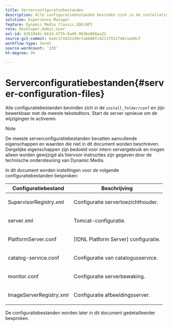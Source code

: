 ```yaml
---
title: Serverconfiguratiebestanden
description: Alle configuratiebestanden bevinden zich in de installatiemap/conf en kunnen met de meeste teksteditors worden bewerkt. Start de server opnieuw om de wijzigingen te activeren.
solution: Experience Manager
feature: Dynamic Media Classic,SDK/API
role: Developer,Admin,User
exl-id: 6261844c-b63d-477b-8a48-963be868aa22
source-git-commit: 6a4c1f4425199cfa6088fc42137552748c1a9dcf
workflow-type: tm+mt
source-wordcount: '133'
ht-degree: 0%

---
```


# Serverconfiguratiebestanden{#server-configuration-files}

Alle configuratiebestanden bevinden zich in de `install_folder/conf` en zijn bewerkbaar met de meeste teksteditors. Start de server opnieuw om de wijzigingen te activeren.

>[!NOTE]
>
>De meeste serverconfiguratiebestanden bevatten aanvullende eigenschappen en waarden die niet in dit document worden beschreven. Dergelijke eigenschappen zijn bedoeld voor intern servergebruik en mogen alleen worden gewijzigd als hiervoor instructies zijn gegeven door de technische ondersteuning van Dynamic Media.

In dit document worden instellingen voor de volgende configuratiebestanden besproken:

<table id="table_D307B20E65B742A7AC3DEBF1E650719E"> 
 <thead> 
  <tr> 
   <th class="entry"> <b>Configuratiebestand</b> </th> 
   <th class="entry"> <b>Beschrijving</b> </th> 
  </tr> 
 </thead>
 <tbody> 
  <tr> 
   <td> <p> <span class="filepath"> SupervisorRegistry.xml</span> </p> </td> 
   <td> <p>Configuratie servertoezichthouder. </p> </td> 
  </tr> 
  <tr> 
   <td> <p> <span class="filepath"> server.xml</span> </p> </td> 
   <td> <p>Tomcat-configuratie. </p> </td> 
  </tr> 
  <tr> 
   <td> <p> <span class="filepath"> PlatformServer.conf</span> </p> </td> 
   <td> <p>[!DNL Platform Server] configuratie. </p> </td> 
  </tr> 
  <tr> 
   <td> <p> <span class="filepath"> catalog-service.conf</span> </p> </td> 
   <td> <p>Configuratie van catalogusservice. </p> </td> 
  </tr> 
  <tr> 
   <td> <p> <span class="filepath"> monitor.conf</span> </p> </td> 
   <td> <p>Configuratie serverbewaking. </p> </td> 
  </tr> 
  <tr> 
   <td> <p> <span class="filepath"> ImageServerRegistry.xml</span> </p> </td> 
   <td> <p>Configuratie afbeeldingsserver. </p> </td> 
  </tr> 
 </tbody> 
</table>

De configuratiebestanden worden later in dit document gedetailleerder besproken.
